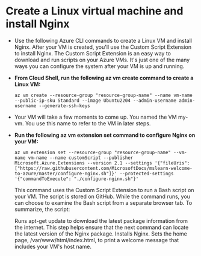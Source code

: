 # Create a Linux virtual machine and install Nginx
- Use the following Azure CLI commands to create a Linux VM and install Nginx. After your VM is created, you'll use the Custom Script Extension to install Nginx. The Custom Script Extension is an easy way to download and run scripts on your Azure VMs. It's just one of the many ways you can configure the system after your VM is up and running.

- **From Cloud Shell, run the following az vm create command to create a Linux VM:**

    ```shell
    az vm create --resource-group "resource-group-name" --name vm-name --public-ip-sku Standard --image Ubuntu2204 --admin-username admin-username --generate-ssh-keys
    ```

 
- Your VM will take a few moments to come up. You named the VM my-vm. You use this name to refer to the VM in later steps.

- **Run the following az vm extension set command to configure Nginx on your VM:**


    ```shell
    az vm extension set --resource-group "resource-group-name" --vm-name vm-name --name customScript --publisher Microsoft.Azure.Extensions --version 2.1 --settings '{"fileUris":["https://raw.githubusercontent.com/MicrosoftDocs/mslearn-welcome-to-azure/master/configure-nginx.sh"]}' --protected-settings '{"commandToExecute": "./configure-nginx.sh"}' 
    ``` 
    
    This command uses the Custom Script Extension to run a Bash script on your VM. The script is stored on GitHub. While the command runs, you can choose to examine the Bash script from a separate browser tab. To summarize, the script:

    Runs apt-get update to download the latest package information from the internet. This step helps ensure that the next command can locate the latest version of the Nginx package.
    Installs Nginx.
    Sets the home page, /var/www/html/index.html, to print a welcome message that includes your VM's host name.
